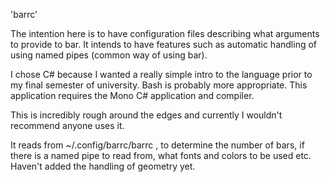 'barrc'

The intention here is to have configuration files describing what arguments to provide to bar.
It intends to have features such as automatic handling of using named pipes (common way of using bar).

I chose C# because I wanted a really simple intro to the language prior to my final semester of university.
Bash is probably more appropriate.
This application requires the Mono C# application and compiler.

This is incredibly rough around the edges and currently I wouldn't recommend anyone uses it.

It reads from ~/.config/barrc/barrc , to determine the number of bars, if there is a named pipe to read from, what fonts and colors to be used etc. Haven't added the handling of geometry yet.
